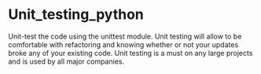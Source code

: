 # Unit_testing_python
Unit-test the code using the unittest module. Unit testing will allow to be comfortable with refactoring and knowing whether or not your updates broke any of your existing code. Unit testing is a must on any large projects and is used by all major companies.
